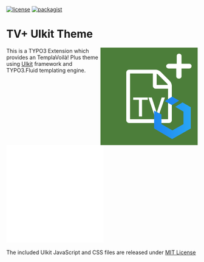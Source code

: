 [![license](https://img.shields.io/github/license/T3Voila/templavoilaplus.svg)](https://www.gnu.org/licenses/old-licenses/gpl-2.0-standalone.html)
[![packagist](https://img.shields.io/packagist/v/t3voila/uikit.svg)](https://packagist.org/packages/t3voila/uikit)

# TV+ UIkit Theme

<img alt="ICON" align="right" width="256" height="256" src="/Resources/Public/Icons/Extension.svg">

This is a TYPO3 Extension which provides an TemplaVoilà! Plus theme using [UIkit](https://getuikit.com/) framework and TYPO3.Fluid templating engine.

<img alt="ICON" width="256" height="256" src="/Documentation/Images/uikit-logo.svg">

The included UIkit JavaScript and CSS files are released under [MIT License](https://github.com/uikit/uikit/blob/develop/LICENSE.md)
